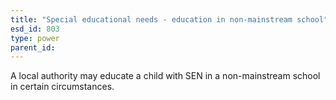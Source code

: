 ```yaml
---
title: "Special educational needs - education in non-mainstream school"
esd_id: 803
type: power
parent_id:  
---
```


A local authority may educate a child with SEN in a non-mainstream school in certain circumstances.

